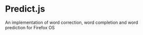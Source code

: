 Predict.js
==========

An implementation of word correction, word completion and word prediction for Firefox OS